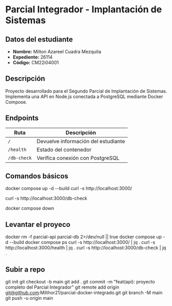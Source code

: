 # Parcial Integrador - Implantación de Sistemas

## Datos del estudiante
- **Nombre:** Milton Azareel Cuadra Mezquita  
- **Expediente:** 26114  
- **Código:** CM22i04001  

## Descripción
Proyecto desarrollado para el Segundo Parcial de Implantación de Sistemas.  
Implementa una API en Node.js conectada a PostgreSQL mediante Docker Compose.

## Endpoints
| Ruta | Descripción |
|------|--------------|
| `/` | Devuelve información del estudiante |
| `/health` | Estado del contenedor |
| `/db-check` | Verifica conexión con PostgreSQL |

## Comandos básicos
docker compose up -d --build
curl -s http://localhost:3000/

curl -s http://localhost:3000/db-check

docker compose down

## Levantar el proyeco
 docker rm -f parcial-api parcial-db 2>/dev/null || true
docker compose up -d --build
docker compose ps
curl -s http://localhost:3000/ | jq .
curl -s http://localhost:3000/health | jq .
curl -s http://localhost:3000/db-check | jq .

## Subir a repo

git init
git checkout -b main
git add .
git commit -m "feat(api): proyecto completo del Parcial Integrador"
git remote add origin git@github.com:Milthor21/parcial-docker-integrado.git
git branch -M main
git push -u origin main

